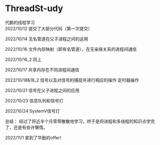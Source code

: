 # ThreadSt-udy
代鹏的线程学习  
2022/10/12
提交了大部分代码（第一次提交）

2022/10/14
无名管道在父子进程之间的运用

2022/10/16
文件内存映射（即有名管道），在无亲缘关系的进程间通信

2022/10/16_2
同上

2022/10/17
共享内存在不同进程间通信

2022/10/18&18_2
信号以及对信号的捕捉并进行相应的操作
定时器操作

2022/10/21
信号在父子进程之间的应用

2022/10/23
信息队列和信号灯

2022/10/24
SystemV信号灯

总结：
经过了将近半个月零零散散地学习，终于是将进程和多线程的知识点学完了，还是有些许懒惰。

2022/11/1
拿到了华勤的offer!
